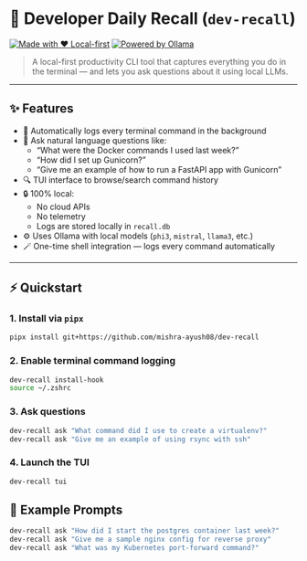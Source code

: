 # 🧠 Developer Daily Recall (`dev-recall`)

[![Made with ❤️ Local-first](https://img.shields.io/badge/made%20with-%E2%9D%A4%EF%B8%8F%20local--first-blue)](https://github.com/mishra-ayush08/dev-recall)
[![Powered by Ollama](https://img.shields.io/badge/Powered%20by-Ollama-green)](https://ollama.com)

> A local-first productivity CLI tool that captures everything you do in the terminal — and lets you ask questions about it using local LLMs.

---

## ✨ Features

- 📝 Automatically logs every terminal command in the background
- 🤖 Ask natural language questions like:
  - “What were the Docker commands I used last week?”
  - “How did I set up Gunicorn?”
  - “Give me an example of how to run a FastAPI app with Gunicorn”
- 🔍 TUI interface to browse/search command history
- 🔒 100% local:
  - No cloud APIs
  - No telemetry
  - Logs are stored locally in `recall.db`
- ⚙️ Uses Ollama with local models (`phi3`, `mistral`, `llama3`, etc.)
- 🪄 One-time shell integration — logs every command automatically

---

## ⚡️ Quickstart

### 1. Install via `pipx`

```bash
pipx install git+https://github.com/mishra-ayush08/dev-recall
```

### 2. Enable terminal command logging
```bash
dev-recall install-hook
source ~/.zshrc
```

### 3. Ask questions
```bash
dev-recall ask "What command did I use to create a virtualenv?"
dev-recall ask "Give me an example of using rsync with ssh"
```

### 4. Launch the TUI
```bash
dev-recall tui
```

## 🧠 Example Prompts
```bash
dev-recall ask "How did I start the postgres container last week?"
dev-recall ask "Give me a sample nginx config for reverse proxy"
dev-recall ask "What was my Kubernetes port-forward command?"
```

